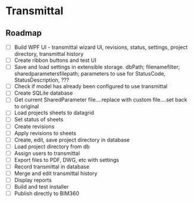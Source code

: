 # Transmittal

## Roadmap

- [ ] Build WPF UI - transmittal wizard UI, revisions, status, settings, project directory, transmittal history
- [ ] Create ribbon buttons and test UI
- [ ] Save and load settings in extensible storage.  dbPath; filenamefilter; sharedparametersfilepath; parameters to use for StatusCode, StatusDescription, ???
- [ ] Check if model has already been configured to use transmittal
- [ ] Create SQLite database
- [ ] Get current SharedParameter file....replace with custom file....set back to original
- [ ] Load projects sheets to datagrid
- [ ] Set status of sheets
- [ ] Create revisions
- [ ] Apply revisions to sheets
- [ ] Create, edit, save project directory in database
- [ ] Load project directory from db
- [ ] Assign users to transmittal
- [ ] Export files to PDF, DWG, etc with settings
- [ ] Record transmittal in database
- [ ] Merge and edit transmittal history
- [ ] Display reports
- [ ] Build and test installer
- [ ] Publish directly to BIM360
